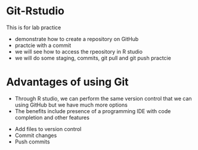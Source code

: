 # Git-Rstudio
This is for lab practice
* demonstrate how to create a repository on GitHub
* practcie with a commit
* we will see how to access the rpeository in R studio 
* we will do some staging, commits, git pull and git push practcie 

# Advantages of using Git
* Through R studio, we can perform the same version control that we can using GitHub but we have much more options
* The benefits include presence of a programming IDE with code completion and other features
- Add files to version control
- Commit changes
- Push commits

